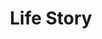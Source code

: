 ---
title: "Life Story"
layout: category
permalink: /categories/life/
author_profile: true
taxonomy: Life
sidebar:
nav: "sidebar"
---